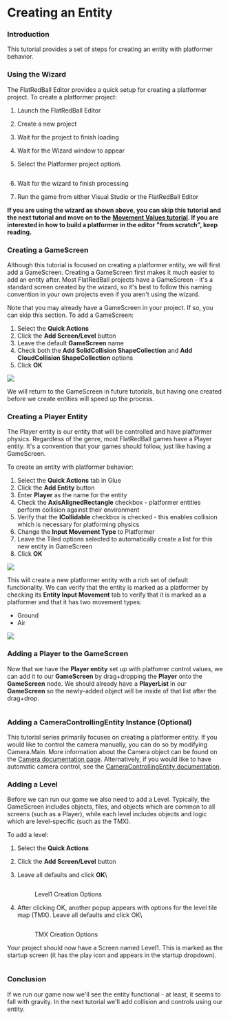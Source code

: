 # Creating an Entity

### Introduction

This tutorial provides a set of steps for creating an entity with platformer behavior.

### Using the Wizard

The FlatRedBall Editor provides a quick setup for creating a platformer project. To create a platformer project:

1. Launch the FlatRedBall Editor
2. Create a new project
3. Wait for the project to finish loading
4. Wait for the Wizard window to appear
5.  Select the Platformer project option\


    <figure><img src="../../../media/2022-10-img_634748f242105.png" alt=""><figcaption></figcaption></figure>
6. Wait for the wizard to finish processing
7. Run the game from either Visual Studio or the FlatRedBall Editor

**If you are using the wizard as shown above, you can skip this tutorial and the next tutorial and move on to the** [**Movement Values tutorial**](04-control-values.md)**. If you are interested in how to build a platformer in the editor "from scratch", keep reading.**

### Creating a GameScreen

Although this tutorial is focused on creating a platformer entity, we will first add a GameScreen. Creating a GameScreen first makes it much easier to add an entity after. Most FlatRedBall projects have a GameScreen - it's a standard screen created by the wizard, so it's best to follow this naming convention in your own projects even if you aren't using the wizard.

Note that you may already have a GameScreen in your project. If so, you can skip this section. To add a GameScreen:

1. Select the **Quick Actions**
2. Click the **Add Screen/Level** button
3. Leave the default **GameScreen** name
4. Check both the **Add SolidCollision ShapeCollection** and **Add CloudCollision ShapeCollection** options
5. Click **OK**

![](<../../../.gitbook/assets/11\_05 37 20.png>)

We will return to the GameScreen in future tutorials, but having one created before we create entities will speed up the process.

### Creating a Player Entity

The Player entity is our entity that will be controlled and have platformer physics. Regardless of the genre, most FlatRedBall games have a Player entity. It's a convention that your games should follow, just like having a GameScreen.

To create an entity with platformer behavior:

1. Select the **Quick Actions** tab in Glue
2. Click the **Add Entity** button
3. Enter **Player** as the name for the entity
4. Check the **AxisAlignedRectangle** checkbox - platformer entities perform collision against their environment
5. Verify that the **ICollidable** checkbox is checked - this enables collision which is necessary for platforming physics
6. Change the **Input Movement Type** to Platformer
7. Leave the Tiled options selected to automatically create a list for this new entity in GameScreen
8. Click **OK**

![](<../../../.gitbook/assets/11\_05 39 12.png>)

This will create a new platformer entity with a rich set of default functionality. We can verify that the entity is marked as a platformer by checking its **Entity Input Movement** tab to verify that it is marked as a platformer and that it has two movement types:

* Ground
* Air

![](<../../../.gitbook/assets/11\_05 40 26.png>)

### Adding a Player to the GameScreen

Now that we have the **Player entity** set up with platfomer control values, we can add it to our **GameScreen** by drag+dropping the **Player** onto the **GameScreen** node. We should already have a **PlayerList** in our **GameScreen** so the newly-added object will be inside of that list after the drag+drop.

<figure><img src="../../../.gitbook/assets/11_05 42 02.gif" alt=""><figcaption></figcaption></figure>

### Adding a CameraControllingEntity Instance (Optional)

This tutorial series primarily focuses on creating a platformer entity. If you would like to control the camera manually, you can do so by modifying Camera.Main. More information about the Camera object can be found on the [Camera documentation page](../../../api/flatredball/camera/). Alternatively, if you would like to have automatic camera control, see the [CameraControllingEntity documentation](../../../api/flatredball/entities/cameracontrollingentity.md).

### Adding a Level

Before we can run our game we also need to add a Level. Typically, the GameScreen includes objects, files, and objects which are common to all screens (such as a Player), while each level includes objects and logic which are level-specific (such as the TMX).

To add a level:

1. Select the **Quick Actions**
2. Click the **Add Screen/Level** button
3.  Leave all defaults and click **OK**\


    <figure><img src="../../../.gitbook/assets/image (1) (1) (1) (1).png" alt=""><figcaption><p>Level1 Creation Options</p></figcaption></figure>
4.  After clicking OK, another popup appears with options for the level tile map (TMX). Leave all defaults and click OK\


    <figure><img src="../../../.gitbook/assets/image (2) (1).png" alt=""><figcaption><p>TMX Creation Options</p></figcaption></figure>

Your project should now have a Screen named Level1. This is marked as the startup screen (it has the play icon and appears in the startup dropdown).

<figure><img src="../../../.gitbook/assets/image (3) (1).png" alt=""><figcaption></figcaption></figure>

### Conclusion

If we run our game now we'll see the entity functional - at least, it seems to fall with gravity. In the next tutorial we'll add collision and controls using our entity.
